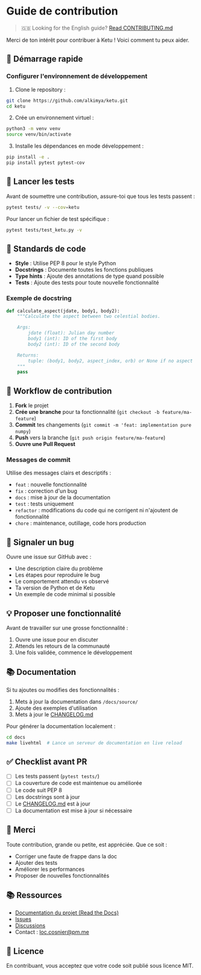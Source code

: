 # Guide de contribution

> 🇬🇧 Looking for the English guide? [Read CONTRIBUTING.md](../CONTRIBUTING.md)

Merci de ton intérêt pour contribuer à Ketu ! Voici comment tu peux aider.

## 🚀 Démarrage rapide

### Configurer l'environnement de développement

1. Clone le repository :

```bash
git clone https://github.com/alkimya/ketu.git
cd ketu
```

2. Crée un environnement virtuel :

```bash
python3 -m venv venv
source venv/bin/activate
```

3. Installe les dépendances en mode développement :

```bash
pip install -e .
pip install pytest pytest-cov
```

## 🧪 Lancer les tests

Avant de soumettre une contribution, assure-toi que tous les tests passent :

```bash
pytest tests/ -v --cov=ketu
```

Pour lancer un fichier de test spécifique :

```bash
pytest tests/test_ketu.py -v
```

## 📝 Standards de code

- **Style** : Utilise PEP 8 pour le style Python
- **Docstrings** : Documente toutes les fonctions publiques
- **Type hints** : Ajoute des annotations de type quand possible
- **Tests** : Ajoute des tests pour toute nouvelle fonctionnalité

### Exemple de docstring

```python
def calculate_aspect(jdate, body1, body2):
    """Calculate the aspect between two celestial bodies.

    Args:
        jdate (float): Julian day number
        body1 (int): ID of the first body
        body2 (int): ID of the second body

    Returns:
        tuple: (body1, body2, aspect_index, orb) or None if no aspect
    """
    pass
```

## 🔄 Workflow de contribution

1. **Fork** le projet
2. **Crée une branche** pour ta fonctionnalité (`git checkout -b feature/ma-feature`)
3. **Commit** tes changements (`git commit -m 'feat: implementation pure numpy`)
4. **Push** vers la branche (`git push origin feature/ma-feature`)
5. **Ouvre une Pull Request**

### Messages de commit

Utilise des messages clairs et descriptifs :

- `feat` : nouvelle fonctionnalité
- `fix` : correction d'un bug
- `docs` : mise à jour de la documentation
- `test` : tests uniquement
- `refactor` : modifications du code qui ne corrigent ni n'ajoutent de fonctionnalité
- `chore` : maintenance, outillage, code hors production

## 🐛 Signaler un bug

Ouvre une issue sur GitHub avec :

- Une description claire du problème
- Les étapes pour reproduire le bug
- Le comportement attendu vs observé
- Ta version de Python et de Ketu
- Un exemple de code minimal si possible

## 💡 Proposer une fonctionnalité

Avant de travailler sur une grosse fonctionnalité :

1. Ouvre une issue pour en discuter
2. Attends les retours de la communauté
3. Une fois validée, commence le développement

## 📚 Documentation

Si tu ajoutes ou modifies des fonctionnalités :

1. Mets à jour la documentation dans `/docs/source/`
2. Ajoute des exemples d'utilisation
3. Mets à jour le [CHANGELOG.md](../CHANGELOG.md)

Pour générer la documentation localement :

```bash
cd docs
make livehtml  # Lance un serveur de documentation en live reload
```

## ✅ Checklist avant PR

- [ ] Les tests passent (`pytest tests/`)
- [ ] La couverture de code est maintenue ou améliorée
- [ ] Le code suit PEP 8
- [ ] Les docstrings sont à jour
- [ ] Le [CHANGELOG.md](../CHANGELOG.md) est à jour
- [ ] La documentation est mise à jour si nécessaire

## 🙏 Merci

Toute contribution, grande ou petite, est appréciée. Que ce soit :

- Corriger une faute de frappe dans la doc
- Ajouter des tests
- Améliorer les performances
- Proposer de nouvelles fonctionnalités

## 📚 Ressources

- [Documentation du projet (Read the Docs)](https://ketu.readthedocs.io/)
- [Issues](https://github.com/alkimya/ketu/issues)
- [Discussions](https://github.com/alkimya/ketu/discussions)
- Contact : [loc.cosnier@pm.me](mailto:loc.cosnier@pm.me)

## 📄 Licence

En contribuant, vous acceptez que votre code soit publié sous licence MIT.
